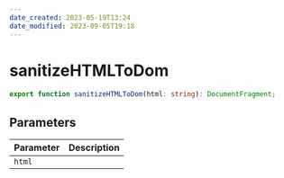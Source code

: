 ```yaml
---
date_created: 2023-05-19T13:24
date_modified: 2023-09-05T19:18
---
```

# sanitizeHTMLToDom

```ts
export function sanitizeHTMLToDom(html: string): DocumentFragment;
```

## Parameters

| Parameter | Description |
|-----------|-------------|
| `html` | |
